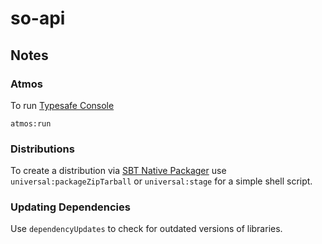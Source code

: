 # so-api #

## Notes


### Atmos

To run [Typesafe Console](https://github.com/sbt/sbt-atmos)

```
atmos:run
```

### Distributions

To create a distribution via [SBT Native Packager](https://github.com/sbt/sbt-native-packager) use ```universal:packageZipTarball``` or ```universal:stage``` for a simple shell script.

### Updating Dependencies

Use ```dependencyUpdates``` to check for outdated versions of libraries.


